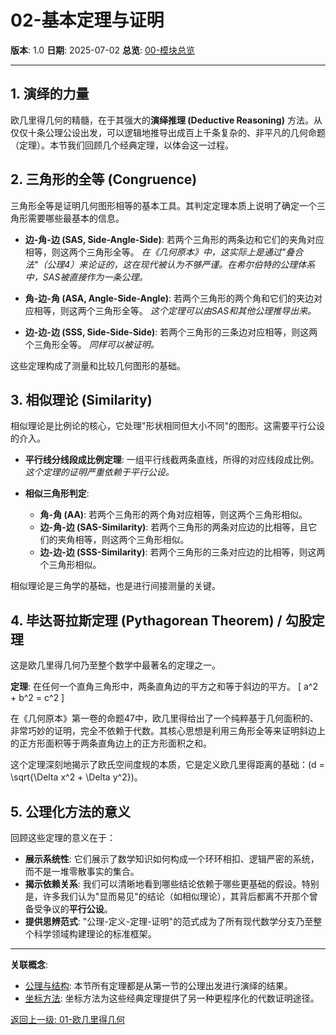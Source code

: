 # 02-基本定理与证明

**版本**: 1.0
**日期**: 2025-07-02
**总览**: [00-模块总览](./00-模块总览.md)

---

## 1. 演绎的力量

欧几里得几何的精髓，在于其强大的**演绎推理 (Deductive Reasoning)** 方法。从仅仅十条公理公设出发，可以逻辑地推导出成百上千条复杂的、非平凡的几何命题（定理）。本节我们回顾几个经典定理，以体会这一过程。

## 2. 三角形的全等 (Congruence)

三角形全等是证明几何图形相等的基本工具。其判定定理本质上说明了确定一个三角形需要哪些最基本的信息。

- **边-角-边 (SAS, Side-Angle-Side)**: 若两个三角形的两条边和它们的夹角对应相等，则这两个三角形全等。
  *在《几何原本》中，这实际上是通过"叠合法"（公理4）来论证的，这在现代被认为不够严谨。在希尔伯特的公理体系中，SAS被直接作为一条公理。*

- **角-边-角 (ASA, Angle-Side-Angle)**: 若两个三角形的两个角和它们的夹边对应相等，则这两个三角形全等。
  *这个定理可以由SAS和其他公理推导出来。*

- **边-边-边 (SSS, Side-Side-Side)**: 若两个三角形的三条边对应相等，则这两个三角形全等。
  *同样可以被证明。*

这些定理构成了测量和比较几何图形的基础。

## 3. 相似理论 (Similarity)

相似理论是比例论的核心，它处理"形状相同但大小不同"的图形。这需要平行公设的介入。

- **平行线分线段成比例定理**: 一组平行线截两条直线，所得的对应线段成比例。
  *这个定理的证明严重依赖于平行公设。*

- **相似三角形判定**:
  - **角-角 (AA)**: 若两个三角形的两个角对应相等，则这两个三角形相似。
  - **边-角-边 (SAS-Similarity)**: 若两个三角形的两条对应边的比相等，且它们的夹角相等，则这两个三角形相似。
  - **边-边-边 (SSS-Similarity)**: 若两个三角形的三条对应边的比相等，则这两个三角形相似。

相似理论是三角学的基础，也是进行间接测量的关键。

## 4. 毕达哥拉斯定理 (Pythagorean Theorem) / 勾股定理

这是欧几里得几何乃至整个数学中最著名的定理之一。

**定理**: 在任何一个直角三角形中，两条直角边的平方之和等于斜边的平方。
\[ a^2 + b^2 = c^2 \]

在《几何原本》第一卷的命题47中，欧几里得给出了一个纯粹基于几何面积的、非常巧妙的证明，完全不依赖于代数。其核心思想是利用三角形全等来证明斜边上的正方形面积等于两条直角边上的正方形面积之和。

这个定理深刻地揭示了欧氏空间度规的本质，它是定义欧几里得距离的基础：\(d = \sqrt{\Delta x^2 + \Delta y^2}\)。

## 5. 公理化方法的意义

回顾这些定理的意义在于：

- **展示系统性**: 它们展示了数学知识如何构成一个环环相扣、逻辑严密的系统，而不是一堆零散事实的集合。
- **揭示依赖关系**: 我们可以清晰地看到哪些结论依赖于哪些更基础的假设。特别是，许多我们认为"显而易见"的结论（如相似理论），其背后都离不开那个曾备受争议的**平行公设**。
- **提供思辨范式**: "公理-定义-定理-证明"的范式成为了所有现代数学分支乃至整个科学领域构建理论的标准框架。

---
**关联概念**:

- [公理与结构](./01-公理与结构.md): 本节所有定理都是从第一节的公理出发进行演绎的结果。
- [坐标方法](./03-坐标方法.md): 坐标方法为这些经典定理提供了另一种更程序化的代数证明途径。

[返回上一级: 01-欧几里得几何](./00-模块总览.md)
